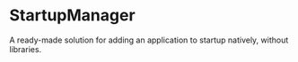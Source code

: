 # StartupManager
A ready-made solution for adding an application to startup natively, without libraries.
